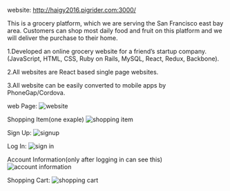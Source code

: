 website: http://haigy2016.pigrider.com:3000/

This is a grocery platform, which we are serving the San Francisco east bay area. Customers can shop most daily food and fruit on this platform and we will deliver the purchase to their home. 

1.Developed an online grocery website for a friend’s startup company. (JavaScript, HTML, CSS, Ruby on Rails, MySQL, React, Redux, Backbone).

2.All websites are React based single page websites.

3.All website can be easily converted to mobile apps by PhoneGap/Cordova.

web Page:
![website](https://user-images.githubusercontent.com/29580346/42492290-64c3e6b0-83cd-11e8-874e-a7e791d43833.png)

Shopping Item(one exaple)
![shopping item](https://user-images.githubusercontent.com/29580346/42491848-6434e7e6-83cb-11e8-857a-6b6505a3541e.png)

Sign Up:
![signup](https://user-images.githubusercontent.com/29580346/42492014-2f018f56-83cc-11e8-99ac-e872b906297d.png)

Log In:
![sign in](https://user-images.githubusercontent.com/29580346/42492013-2ed7171c-83cc-11e8-902b-0e21d33daeae.png)


Account Information(only after logging in can see this)
![account information](https://user-images.githubusercontent.com/29580346/42491841-5c87d760-83cb-11e8-9bc1-479eaf57de9b.png)

Shopping Cart:
![shopping cart](https://user-images.githubusercontent.com/29580346/42491846-60eba886-83cb-11e8-920b-a209c09d45f7.png)
